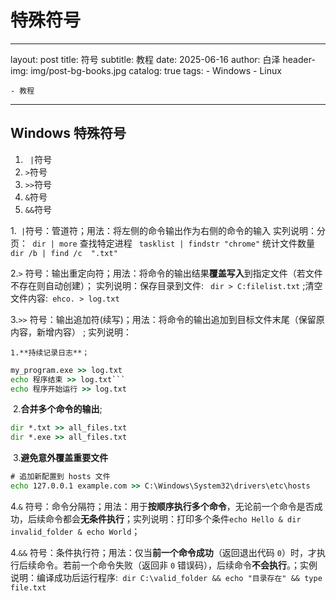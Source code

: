 # 特殊符号

---

layout:     post
title:     符号
subtitle:   教程
date:       2025-06-16
author:     白泽
header-img: img/post-bg-books.jpg
catalog: true
tags:
    - Windows
        - Linux

    - 教程
---











## Windows 特殊符号



1. ``` |```符号
2. ```>```符号
3. ```>>```符号
4. ```&```符号
5. ```&&```符号

1.``` |```符号：管道符；用法：将左侧的命令输出作为右侧的命令的输入 实列说明：分页：``` dir | more```  查找特定进程  ``` tasklist | findstr "chrome"```  统计文件数量 ``` dir /b | find /c  ".txt"```

2.```>```  符号：输出重定向符；用法：将命令的输出结果**覆盖写入**到指定文件（若文件不存在则自动创建）； 实列说明：保存目录到文件: ``` dir > C:filelist.txt```  ;清空文件内容:``` ehco. > log.txt``` 

 3.```>>``` 符号：输出追加符(续写)；用法：将命令的输出追加到目标文件末尾（保留原内容，新增内容） ; 实列说明：

 	1.**持续记录日志**；

``` cmd
my_program.exe >> log.txt
echo 程序结束 >> log.txt```    
echo 程序开始运行 >> log.txt
```

​	2.**合并多个命令的输出**; 

``````cmd
dir *.txt >> all_files.txt
dir *.exe >> all_files.txt

``````

​	3.**避免意外覆盖重要文件**

``````cmd
# 追加新配置到 hosts 文件
echo 127.0.0.1 example.com >> C:\Windows\System32\drivers\etc\hosts

``````

4.`&` 符号：命令分隔符；用法：用于**按顺序执行多个命令**，无论前一个命令是否成功，后续命令都会**无条件执行**；实列说明：打印多个条件```echo Hello & dir invalid_folder & echo World```；

4.`&&` 符号：条件执行符；用法：仅当**前一个命令成功**（返回退出代码 `0`）时，才执行后续命令。若前一个命令失败（返回非 `0` 错误码），后续命令**不会执行**。；实例说明：编译成功后运行程序:``` dir C:\valid_folder && echo "目录存在" && type file.txt```